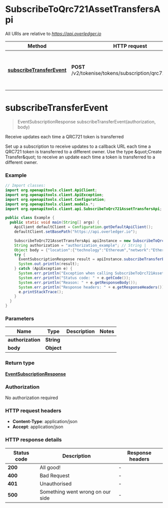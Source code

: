 # SubscribeToQrc721AssetTransfersApi

All URIs are relative to *https://api.overledger.io*

Method | HTTP request | Description
------------- | ------------- | -------------
[**subscribeTransferEvent**](SubscribeToQrc721AssetTransfersApi.md#subscribeTransferEvent) | **POST** /v2/tokenise/tokens/subscription/qrc721/transfer | Receive updates each time a QRC721 token is transferred


<a name="subscribeTransferEvent"></a>
# **subscribeTransferEvent**
> EventSubscriptionResponse subscribeTransferEvent(authorization, body)

Receive updates each time a QRC721 token is transferred

Set up a subscription to receive updates to a callback URL each time a QRC721 token is transferred to a different owner. Use the type \&quot;Create Transfer\&quot; to receive an update each time a token is transferred to a different owner.

### Example
```java
// Import classes:
import org.openapitools.client.ApiClient;
import org.openapitools.client.ApiException;
import org.openapitools.client.Configuration;
import org.openapitools.client.models.*;
import org.openapitools.client.api.SubscribeToQrc721AssetTransfersApi;

public class Example {
  public static void main(String[] args) {
    ApiClient defaultClient = Configuration.getDefaultApiClient();
    defaultClient.setBasePath("https://api.overledger.io");

    SubscribeToQrc721AssetTransfersApi apiInstance = new SubscribeToQrc721AssetTransfersApi(defaultClient);
    String authorization = "authorization_example"; // String | 
    Object body = {"location":{"technology":"Ethereum","network":"Ethereum Goerli Testnet"},"callbackUrl":"https://eo2vmypzncjgeoi.m.pipedream.net","type":"Create Transfer","requestDetails":{"tokenName":"QNTNS"}}; // Object | 
    try {
      EventSubscriptionResponse result = apiInstance.subscribeTransferEvent(authorization, body);
      System.out.println(result);
    } catch (ApiException e) {
      System.err.println("Exception when calling SubscribeToQrc721AssetTransfersApi#subscribeTransferEvent");
      System.err.println("Status code: " + e.getCode());
      System.err.println("Reason: " + e.getResponseBody());
      System.err.println("Response headers: " + e.getResponseHeaders());
      e.printStackTrace();
    }
  }
}
```

### Parameters

Name | Type | Description  | Notes
------------- | ------------- | ------------- | -------------
 **authorization** | **String**|  |
 **body** | **Object**|  |

### Return type

[**EventSubscriptionResponse**](EventSubscriptionResponse.md)

### Authorization

No authorization required

### HTTP request headers

 - **Content-Type**: application/json
 - **Accept**: application/json

### HTTP response details
| Status code | Description | Response headers |
|-------------|-------------|------------------|
**200** | All good! |  -  |
**400** | Bad Request |  -  |
**401** | Unauthorised |  -  |
**500** | Something went wrong on our side |  -  |

